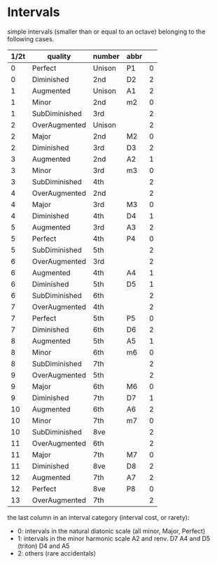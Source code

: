 # Intervals

simple intervals (smaller than or equal to an octave)
belonging to the following cases.

| 1/2t | quality       | number | abbr |     |
| ---- | ------------- | ------ | ---- | --- |
| 0    | Perfect       | Unison | P1   | 0   |
| 0    | Diminished    | 2nd    | D2   | 2   |
| 1    | Augmented     | Unison | A1   | 2   |
| 1    | Minor         | 2nd    | m2   | 0   |
| 1    | SubDiminished | 3rd    |      | 2   |
| 2    | OverAugmented | Unison |      | 2   |
| 2    | Major         | 2nd    | M2   | 0   |
| 2    | Diminished    | 3rd    | D3   | 2   |
| 3    | Augmented     | 2nd    | A2   | 1   |
| 3    | Minor         | 3rd    | m3   | 0   |
| 3    | SubDiminished | 4th    |      | 2   |
| 4    | OverAugmented | 2nd    |      | 2   |
| 4    | Major         | 3rd    | M3   | 0   |
| 4    | Diminished    | 4th    | D4   | 1   |
| 5    | Augmented     | 3rd    | A3   | 2   |
| 5    | Perfect       | 4th    | P4   | 0   |
| 5    | SubDiminished | 5th    |      | 2   |
| 6    | OverAugmented | 3rd    |      | 2   |
| 6    | Augmented     | 4th    | A4   | 1   |
| 6    | Diminished    | 5th    | D5   | 1   |
| 6    | SubDiminished | 6th    |      | 2   |
| 7    | OverAugmented | 4th    |      | 2   |
| 7    | Perfect       | 5th    | P5   | 0   |
| 7    | Diminished    | 6th    | D6   | 2   |
| 8    | Augmented     | 5th    | A5   | 1   |
| 8    | Minor         | 6th    | m6   | 0   |
| 8    | SubDiminished | 7th    |      | 2   |
| 9    | OverAugmented | 5th    |      | 2   |
| 9    | Major         | 6th    | M6   | 0   |
| 9    | Diminished    | 7th    | D7   | 1   |
| 10   | Augmented     | 6th    | A6   | 2   |
| 10   | Minor         | 7th    | m7   | 0   |
| 10   | SubDiminished | 8ve    |      | 2   |
| 11   | OverAugmented | 6th    |      | 2   |
| 11   | Major         | 7th    | M7   | 0   |
| 11   | Diminished    | 8ve    | D8   | 2   |
| 12   | Augmented     | 7th    | A7   | 2   |
| 12   | Perfect       | 8ve    | P8   | 0   |
| 13   | OverAugmented | 7th    |      | 2   |

the last column in an interval category (interval cost, or rarety):

- 0: intervals in the natural diatonic scale (all minor, Major, Perfect)
- 1: intervals in the minor harmonic scale
     A2 and renv. D7
     A4 and D5 (triton)
     D4 and A5
- 2: others (rare accidentals)